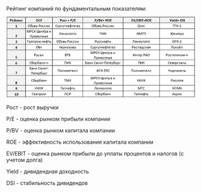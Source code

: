 Рейтинг компаний по фундаментальным показателям:

<img src="https://raw.githubusercontent.com/Ragve-hub/scribble/gh-pages/images/fund02_2020.jpg" alt="Фундаментальный анализ">

Рост - рост выручки

P/E - оценка рынком прибыли компании

P/BV - оценка рынком капитала компании

ROE - эффективность использования капитала компании

EV/EBIT - оценка рынком прибыли до уплаты процентов и налогов (с учетом долга)

Yield - дивидендная доходность

DSI - стабильность дивидендов
